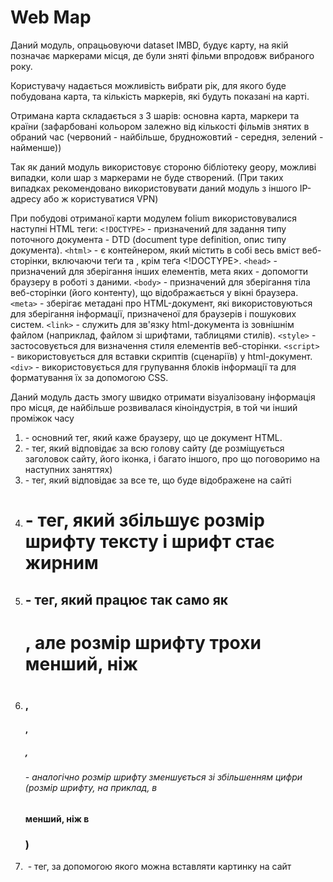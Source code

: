 Web Map
=====

Даний модуль, опрацьовуючи dataset IMBD, будує карту, на якій позначає маркерами місця, де були зняті фільми впродовж вибраного року.

Користувачу надається можливість вибрати рік, для якого буде побудована карта, та кількість маркерів, які будуть показані на карті.

Отримана карта складається з 3 шарів: основна карта, маркери та країни (зафарбовані кольором залежно від кількості фільмів знятих в обраний час (червоний - найбільше, брудножовтий - середня, зелений - найменше))

Так як даний модуль використовує стороню бібліотеку geopy, можливі випадки, коли шар з маркерами не буде створений. (При таких випадках рекомендовано використовувати даний модуль з іншого IP-адресу або ж користуватися VPN)

При побудові отриманої карти модулем folium використовувалися наступні HTML теги:
    ```<!DOCTYPE>``` - призначений для задання типу поточного документа - DTD (document type definition, опис типу документа).
    ```<html>``` - є контейнером, який містить в собі весь вміст веб-сторінки, включаючи теґи <head> та <body>, крім теґа <!DOCTYPE>.
    ```<head>``` - призначений для зберігання інших елементів, мета яких - допомогти браузеру в роботі з даними.
    ```<body>``` - призначений для зберігання тіла веб-сторінки (його контенту), що відображається у вікні браузера.
    ```<meta>``` - зберігає метадані про HTML-документ, які використовуються для зберігання інформації, призначеної для браузерів і пошукових систем.
    ```<link>``` - служить для зв'язку html-документа із зовнішнім файлом (наприклад, файлом зі шрифтами, таблицями стилів).
    ```<style>``` - застосовується для визначення стиля елементів веб-сторінки.
    ```<script>``` - використовується для вставки скриптів (сценаріїв) у html-документ.
    ```<div>``` - використовується для групування блоків інформації та для форматування їх за допомогою CSS.

Даний модуль дасть змогу швидко отримати візуалізовану інформація про місця, де найбільше розвивалася кіноіндустрія, в той чи інший проміжок часу

1. <html> - основний тег, який каже браузеру, що це документ HTML.
2. <head> - тег, який відповідає за всю голову сайту (де розміщується заголовок сайту, його іконка, і багато іншого, про що поговоримо на наступних заняттях)
3. <body> - тег, який відповідає за все те, що буде відображене на сайті
4. <h1> - тег, який збільшує розмір шрифту тексту і шрифт стає жирним
5. <h2> - тег, який працює так само як <h1>, але розмір шрифту трохи менший, ніж <h1>
6. <h3>, <h4>, <h5>, <h6> - аналогічно розмір шрифту зменшується зі збільшенням цифри (розмір шрифту, на приклад, в <h4> менший, ніж в <h3>)
7. <img> - тег, за допомогою якого можна вставляти картинку на сайт